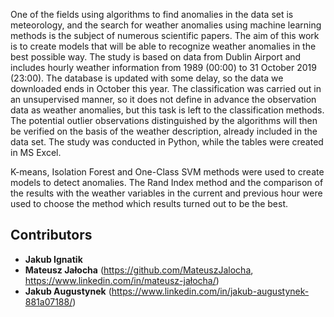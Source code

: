 One of the fields using algorithms to find anomalies in the data set is meteorology, and the search for weather anomalies using machine learning methods is the subject of numerous scientific papers. The aim of this work is to create models that will be able to recognize weather anomalies in the best possible way. The study is based on data from Dublin Airport and includes hourly weather information from 1989 (00:00) to 31 October 2019 (23:00). The database is updated with some delay, so the data we downloaded ends in October this year. The classification was carried out in an unsupervised manner, so it does not define in advance the observation data as weather anomalies, but this task is left to the classification methods. The potential outlier observations distinguished by the algorithms will then be verified on the basis of the weather description, already included in the data set. The study was conducted in Python, while the tables were created in MS Excel.  
  
K-means, Isolation Forest and One-Class SVM methods were used to create models to detect anomalies. The Rand Index method and the comparison of the results with the weather variables in the current and previous hour were used to choose the method which results turned out to be the best.  

## Contributors

- **Jakub Ignatik**
- **Mateusz Jałocha** (https://github.com/MateuszJalocha, https://www.linkedin.com/in/mateusz-jałocha/)
- **Jakub Augustynek** (https://www.linkedin.com/in/jakub-augustynek-881a07188/)
